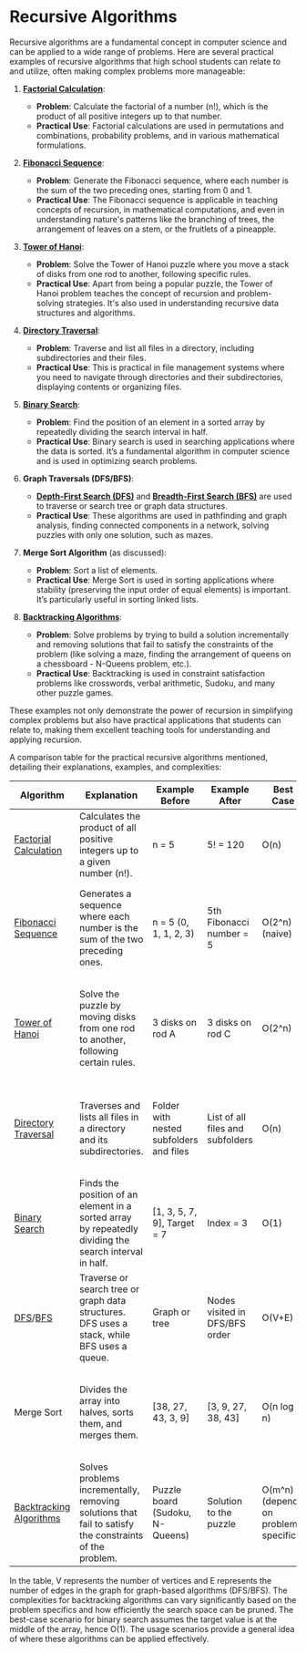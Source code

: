 # Recursive Algorithms

Recursive algorithms are a fundamental concept in computer science and can be applied to a wide range of problems. Here are several practical examples of recursive algorithms that high school students can relate to and utilize, often making complex problems more manageable:

1. **[Factorial Calculation](https://github.com/Pete-ComSci/recursive_algorithms/tree/8f84b94a93be0eb1b04e10ff6c0bdc7a387045e0/factorial_calculation)**:
   - **Problem**: Calculate the factorial of a number (n!), which is the product of all positive integers up to that number.
   - **Practical Use**: Factorial calculations are used in permutations and combinations, probability problems, and in various mathematical formulations.

2. **[Fibonacci Sequence](https://github.com/Pete-ComSci/recursive_algorithms/tree/b929aa2fadcf036ff4dc75cdcfd086fe14f9f30d/fibonacci_sequence)**:
   - **Problem**: Generate the Fibonacci sequence, where each number is the sum of the two preceding ones, starting from 0 and 1.
   - **Practical Use**: The Fibonacci sequence is applicable in teaching concepts of recursion, in mathematical computations, and even in understanding nature's patterns like the branching of trees, the arrangement of leaves on a stem, or the fruitlets of a pineapple.

3. **[Tower of Hanoi](https://github.com/Pete-ComSci/recursive_algorithms/tree/179717b833c897d9ba229a0b680e8c370bfd0341/tower_of_hanoi)**:
   - **Problem**: Solve the Tower of Hanoi puzzle where you move a stack of disks from one rod to another, following specific rules.
   - **Practical Use**: Apart from being a popular puzzle, the Tower of Hanoi problem teaches the concept of recursion and problem-solving strategies. It's also used in understanding recursive data structures and algorithms.

4. **[Directory Traversal](https://github.com/Pete-ComSci/recursive_algorithms/tree/7fbc9b87d2adb1b0b7e037cfaf74c6ed86f57cb1/directory_traversal)**:
   - **Problem**: Traverse and list all files in a directory, including subdirectories and their files.
   - **Practical Use**: This is practical in file management systems where you need to navigate through directories and their subdirectories, displaying contents or organizing files.

5. **[Binary Search](https://github.com/Pete-ComSci/recursive_algorithms/tree/97597de4b098f0741794d9f0a334c278bd75df5c/binary_search)**:
   - **Problem**: Find the position of an element in a sorted array by repeatedly dividing the search interval in half.
   - **Practical Use**: Binary search is used in searching applications where the data is sorted. It’s a fundamental algorithm in computer science and is used in optimizing search problems.

6. **Graph Traversals (DFS/BFS)**:
   - **[Depth-First Search (DFS)](https://github.com/Pete-ComSci/recursive_algorithms/tree/dcdb0a05ed10cde4f8600408967f15fd847d4048/depth_first_search)** and **[Breadth-First Search (BFS)](https://github.com/Pete-ComSci/recursive_algorithms/tree/dcdb0a05ed10cde4f8600408967f15fd847d4048/breadth_first_search)** are used to traverse or search tree or graph data structures.
   - **Practical Use**: These algorithms are used in pathfinding and graph analysis, finding connected components in a network, solving puzzles with only one solution, such as mazes.

7. **Merge Sort Algorithm** (as discussed):
   - **Problem**: Sort a list of elements.
   - **Practical Use**: Merge Sort is used in sorting applications where stability (preserving the input order of equal elements) is important. It’s particularly useful in sorting linked lists.

8. **[Backtracking Algorithms](https://github.com/Pete-ComSci/recursive_algorithms/tree/dcdb0a05ed10cde4f8600408967f15fd847d4048/backtracking_n_queens_problem)**:
   - **Problem**: Solve problems by trying to build a solution incrementally and removing solutions that fail to satisfy the constraints of the problem (like solving a maze, finding the arrangement of queens on a chessboard - N-Queens problem, etc.).
   - **Practical Use**: Backtracking is used in constraint satisfaction problems like crosswords, verbal arithmetic, Sudoku, and many other puzzle games.

These examples not only demonstrate the power of recursion in simplifying complex problems but also have practical applications that students can relate to, making them excellent teaching tools for understanding and applying recursion.

A comparison table for the practical recursive algorithms mentioned, detailing their explanations, examples, and complexities:

| Algorithm          | Explanation                                                                                                                                              | Example Before                           | Example After                            | Best Case      | Average Case   | Worst Case     | Best Usage Scenario                                                                                     |
|--------------------|----------------------------------------------------------------------------------------------------------------------------------------------------------|------------------------------------------|------------------------------------------|----------------|----------------|----------------|---------------------------------------------------------------------------------------------------------|
| [Factorial Calculation](https://github.com/Pete-ComSci/recursive_algorithms/tree/8f84b94a93be0eb1b04e10ff6c0bdc7a387045e0/factorial_calculation)          | Calculates the product of all positive integers up to a given number (n!).                                                                                | n = 5                                    | 5! = 120                                 | O(n)           | O(n)           | O(n)           | Used in permutations, combinations, and various mathematical calculations.                             |
| [Fibonacci Sequence](https://github.com/Pete-ComSci/recursive_algorithms/tree/b929aa2fadcf036ff4dc75cdcfd086fe14f9f30d/fibonacci_sequence) | Generates a sequence where each number is the sum of the two preceding ones.                                                                               | n = 5 (0, 1, 1, 2, 3)                    | 5th Fibonacci number = 5                  | O(2^n) (naive) | O(n) (optimized with memoization) | O(2^n) (naive) | Teaching recursion, understanding nature's patterns, and in mathematical computations.                |
| [Tower of Hanoi](https://github.com/Pete-ComSci/recursive_algorithms/tree/179717b833c897d9ba229a0b680e8c370bfd0341/tower_of_hanoi)     | Solve the puzzle by moving disks from one rod to another, following certain rules.                                                                        | 3 disks on rod A                         | 3 disks on rod C                         | O(2^n)         | O(2^n)         | O(2^n)         | Teaching problem-solving strategies, understanding recursive algorithms, and puzzle games.             |
| [Directory Traversal](https://github.com/Pete-ComSci/recursive_algorithms/tree/7fbc9b87d2adb1b0b7e037cfaf74c6ed86f57cb1/directory_traversal)| Traverses and lists all files in a directory and its subdirectories.                                                                                      | Folder with nested subfolders and files  | List of all files and subfolders         | O(n)           | O(n)           | O(n)           | File management systems, organizing files, and navigating through directories.                        |
| [Binary Search](https://github.com/Pete-ComSci/recursive_algorithms/tree/97597de4b098f0741794d9f0a334c278bd75df5c/binary_search)      | Finds the position of an element in a sorted array by repeatedly dividing the search interval in half.                                                    | [1, 3, 5, 7, 9], Target = 7              | Index = 3                                | O(1)           | O(log n)       | O(log n)       | Searching applications where data is sorted, optimizing search problems.                              |
| [DFS](https://github.com/Pete-ComSci/recursive_algorithms/tree/dcdb0a05ed10cde4f8600408967f15fd847d4048/depth_first_search)/[BFS](https://github.com/Pete-ComSci/recursive_algorithms/tree/dcdb0a05ed10cde4f8600408967f15fd847d4048/breadth_first_search)            | Traverse or search tree or graph data structures. DFS uses a stack, while BFS uses a queue.                                                               | Graph or tree                            | Nodes visited in DFS/BFS order           | O(V+E)         | O(V+E)         | O(V+E)         | Pathfinding, graph analysis, finding connected components, and puzzle solutions.                     |
| Merge Sort         | Divides the array into halves, sorts them, and merges them.                                                                                                | [38, 27, 43, 3, 9]                       | [3, 9, 27, 38, 43]                       | O(n log n)     | O(n log n)     | O(n log n)     | Large datasets where a stable sort and consistent performance are required.                           |
| [Backtracking Algorithms](https://github.com/Pete-ComSci/recursive_algorithms/tree/dcdb0a05ed10cde4f8600408967f15fd847d4048/backtracking_n_queens_problem)       | Solves problems incrementally, removing solutions that fail to satisfy the constraints of the problem.                                                     | Puzzle board (Sudoku, N-Queens)           | Solution to the puzzle                   | O(m^n) (depends on problem specifics) | Depends on problem and pruning efficiency | O(m^n) (depends on problem specifics) | Constraint satisfaction problems, puzzles, and in situations where exhaustive search is necessary. |

In the table, V represents the number of vertices and E represents the number of edges in the graph for graph-based algorithms (DFS/BFS). The complexities for backtracking algorithms can vary significantly based on the problem specifics and how efficiently the search space can be pruned. The best-case scenario for binary search assumes the target value is at the middle of the array, hence O(1). The usage scenarios provide a general idea of where these algorithms can be applied effectively.
